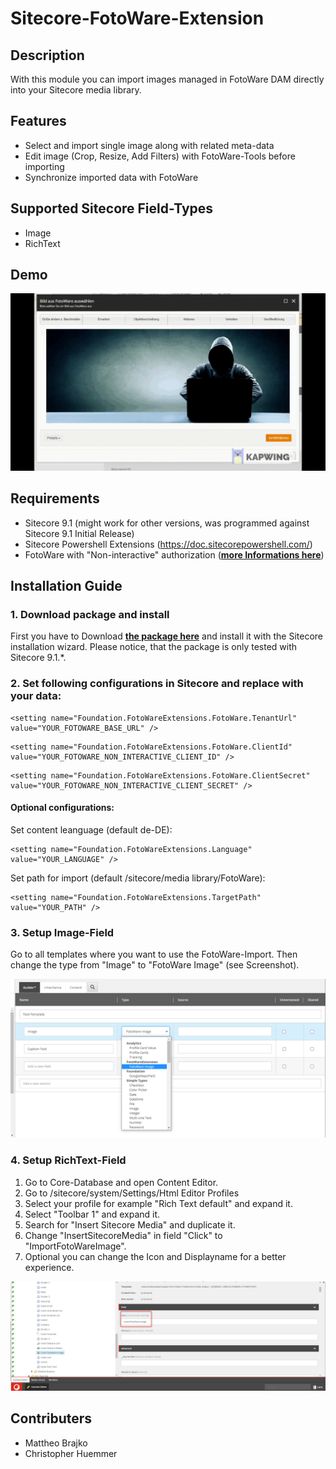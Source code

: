 # Sitecore-FotoWare-Extension
## Description
With this module you can import images managed in FotoWare DAM directly into your Sitecore media library.

## Features
+ Select and import single image along with related meta-data 
+ Edit image (Crop, Resize, Add Filters) with FotoWare-Tools before importing
+ Synchronize imported data with FotoWare

## Supported Sitecore Field-Types
+ Image
+ RichText

## Demo
<img src="./images/Demo.gif" />

## Requirements
+ Sitecore 9.1 (might work for other versions, was programmed against Sitecore 9.1 Initial Release)
+ Sitecore Powershell Extensions (https://doc.sitecorepowershell.com/)
+ FotoWare with "Non-interactive" authorization (__[more Informations here](https://learn.fotoware.com/Integrations_and_APIs/Authorizing_applications_using_OAuth/03_Authorizing_a_client_using_OAuth_2.0/Non-interactive_application_authorization_with_OAuth_2.0)__)

## Installation Guide
### 1. Download package and install
First you have to Download __[the package here](https://github.com/Kingmaddi/FotoWare-Sitecore-Extension/releases/tag/1.0)__ and install it with the Sitecore installation wizard. Please notice, that the package is only tested with Sitecore 9.1.*.
### 2. Set following configurations in Sitecore and replace with your data:
```
<setting name="Foundation.FotoWareExtensions.FotoWare.TenantUrl" value="YOUR_FOTOWARE_BASE_URL" />
```
```
<setting name="Foundation.FotoWareExtensions.FotoWare.ClientId" value="YOUR_FOTOWARE_NON_INTERACTIVE_CLIENT_ID" />
```
```
<setting name="Foundation.FotoWareExtensions.FotoWare.ClientSecret" value="YOUR_FOTOWARE_NON_INTERACTIVE_CLIENT_SECRET" />
```
#### Optional configurations:
Set content leanguage (default de-DE):
```
<setting name="Foundation.FotoWareExtensions.Language" value="YOUR_LANGUAGE" />
```

Set path for import (default /sitecore/media library/FotoWare):
```
<setting name="Foundation.FotoWareExtensions.TargetPath" value="YOUR_PATH" />
```

### 3. Setup Image-Field
Go to all templates where you want to use the FotoWare-Import. Then change the type from "Image" to "FotoWare Image" (see Screenshot).

<img src="./images/Image-config.PNG" />

### 4. Setup RichText-Field
1. Go to Core-Database and open Content Editor.
2. Go to /sitecore/system/Settings/Html Editor Profiles
3. Select your profile for example "Rich Text default" and expand it.
4. Select "Toolbar 1" and expand it.
5. Search for "Insert Sitecore Media" and duplicate it. 
6. Change "InsertSitecoreMedia" in field "Click" to "ImportFotoWareImage".
7. Optional you can change the Icon and Displayname for a better experience.

<img src="./images/RichText-config.png" />

## Contributers
+ Mattheo Brajko
+ Christopher Huemmer

